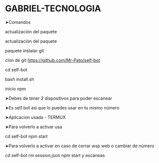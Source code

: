 # GABRIEL-TECNOLOGIA

➤Comandos

actualización del paquete

actualización del paquete

paquete instalar git

clon de git https://github.com/Mr-Pato/self-bot

cd self-bot

bash install.sh

inicio npm

➤Debes de tener 2 dispositivos para poder escanear

➤Es self bot así que lo puedes usar en tu mismo número

➤Aplicacion usada - TERMUX

➤Para volverlo a activar usa

cd self-bot npm start

➤Para volverlo a activar en caso de cerrar wsp web o cambiar de número

cd self-bot rm session.json npm start y escaneas
